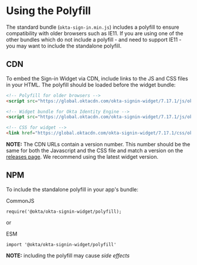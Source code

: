 # Using the Polyfill

The standard bundle (`okta-sign-in.min.js`) includes a polyfill to ensure compatibility with older browsers such as IE11. If you are using one of the other bundles which do not include a polyfill - and need to support IE11 - you may want to include the standalone polyfill.

## CDN

To embed the Sign-in Widget via CDN, include links to the JS and CSS files in your HTML. The polyfill should be loaded before the widget bundle:


```html
<!-- Polyfill for older browsers -->
<script src="https://global.oktacdn.com/okta-signin-widget/7.17.1/js/okta-sign-in.polyfill.min.js" type="text/javascript" integrity="sha384-wJqq26Mh3D881mQ2Y8EyhHmQU2ovR3nf5+uV3atTdOwBtHelrBRHOmuk5OdgckqW" crossorigin="anonymous"></script>

<!-- Widget bundle for Okta Identity Engine -->
<script src="https://global.oktacdn.com/okta-signin-widget/7.17.1/js/okta-sign-in.oie.min.js" type="text/javascript" integrity="sha384-Qx25hpdEqMezj+YmiMfpjUq4YtvRDF7T2wiPNGFRT9bm26Ij1oliu9Rghf4vO2qb" crossorigin="anonymous"></script>

<!-- CSS for widget -->
<link href="https://global.oktacdn.com/okta-signin-widget/7.17.1/css/okta-sign-in.min.css" type="text/css" rel="stylesheet" integrity="sha384-YtU89lM0fecOULmzvCevpy8Mwpfa2V1C9JG+K57ceTle0dj6yZKAQ/t6ZEmGlK7c" crossorigin="anonymous" />
```

**NOTE:** The CDN URLs contain a version number. This number should be the same for both the Javascript and the CSS file and match a version on the [releases page](https://github.com/okta/okta-signin-widget/releases). We recommend using the latest widget version.

## NPM

To include the standalone polyfill in your app's bundle:

CommonJS
```
require('@okta/okta-signin-widget/polyfill);
```

or

ESM
```
import '@okta/okta-signin-widget/polyfill'
```

**NOTE:** including the polyfill may cause *side effects*
